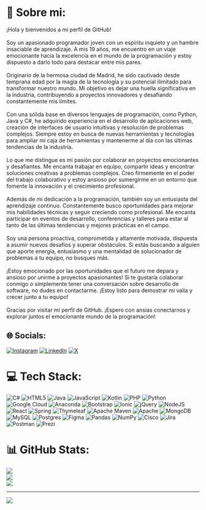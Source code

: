 # 💫 Sobre mi:
¡Hola y bienvenidos a mi perfil de GitHub!<br><br>Soy un apasionado programador joven con un espíritu inquieto y un hambre insaciable de aprendizaje. A mis 19 años, me encuentro en un viaje emocionante hacia la excelencia en el mundo de la programación y estoy dispuesto a darlo todo para destacar entre mis pares.<br><br>Originario de la hermosa ciudad de Madrid, he sido cautivado desde temprana edad por la magia de la tecnología y su potencial ilimitado para transformar nuestro mundo. Mi objetivo es dejar una huella significativa en la industria, contribuyendo a proyectos innovadores y desafiando constantemente mis límites.<br><br>Con una sólida base en diversos lenguajes de programación, como Python, Java y C#, he adquirido experiencia en el desarrollo de aplicaciones web, creación de interfaces de usuario intuitivas y resolución de problemas complejos. Siempre estoy en busca de nuevas herramientas y tecnologías para ampliar mi caja de herramientas y mantenerme al día con las últimas tendencias de la industria.<br><br>Lo que me distingue es mi pasión por colaborar en proyectos emocionantes y desafiantes. Me encanta trabajar en equipo, compartir ideas y encontrar soluciones creativas a problemas complejos. Creo firmemente en el poder del trabajo colaborativo y estoy ansioso por sumergirme en un entorno que fomente la innovación y el crecimiento profesional.<br><br>Además de mi dedicación a la programación, también soy un entusiasta del aprendizaje continuo. Constantemente busco oportunidades para mejorar mis habilidades técnicas y seguir creciendo como profesional. Me encanta participar en eventos de desarrollo, conferencias y talleres para estar al tanto de las últimas tendencias y mejores prácticas en el campo.<br><br>Soy una persona proactiva, comprometida y altamente motivada, dispuesta a asumir nuevos desafíos y superar obstáculos. Si estás buscando a alguien que aporte energía, entusiasmo y una mentalidad de solucionador de problemas a tu equipo, no busques más.<br><br>¡Estoy emocionado por las oportunidades que el futuro me depara y ansioso por unirme a proyectos apasionantes! Si te gustaría colaborar conmigo o simplemente tener una conversación sobre desarrollo de software, no dudes en contactarme. ¡Estoy listo para demostrar mi valía y crecer junto a tu equipo!<br><br>Gracias por visitar mi perfil de GitHub. ¡Espero con ansias conectarnos y explorar juntos el emocionante mundo de la programación!


## 🌐 Socials:
[![Instagram](https://img.shields.io/badge/Instagram-%23E4405F.svg?logo=Instagram&logoColor=white)](https://instagram.com/garciia.28) [![LinkedIn](https://img.shields.io/badge/LinkedIn-%230077B5.svg?logo=linkedin&logoColor=white)](https://linkedin.com/in/diego-garcia-luque) [![X](https://img.shields.io/badge/X-black.svg?logo=X&logoColor=white)](https://x.com/Garciia_Diiegoo) 

# 💻 Tech Stack:
![C#](https://img.shields.io/badge/c%23-%23239120.svg?style=for-the-badge&logo=csharp&logoColor=white) ![HTML5](https://img.shields.io/badge/html5-%23E34F26.svg?style=for-the-badge&logo=html5&logoColor=white) ![Java](https://img.shields.io/badge/java-%23ED8B00.svg?style=for-the-badge&logo=openjdk&logoColor=white) ![JavaScript](https://img.shields.io/badge/javascript-%23323330.svg?style=for-the-badge&logo=javascript&logoColor=%23F7DF1E) ![Kotlin](https://img.shields.io/badge/kotlin-%237F52FF.svg?style=for-the-badge&logo=kotlin&logoColor=white) ![PHP](https://img.shields.io/badge/php-%23777BB4.svg?style=for-the-badge&logo=php&logoColor=white) ![Python](https://img.shields.io/badge/python-3670A0?style=for-the-badge&logo=python&logoColor=ffdd54) ![Google Cloud](https://img.shields.io/badge/GoogleCloud-%234285F4.svg?style=for-the-badge&logo=google-cloud&logoColor=white) ![Anaconda](https://img.shields.io/badge/Anaconda-%2344A833.svg?style=for-the-badge&logo=anaconda&logoColor=white) ![Bootstrap](https://img.shields.io/badge/bootstrap-%238511FA.svg?style=for-the-badge&logo=bootstrap&logoColor=white) ![Ionic](https://img.shields.io/badge/Ionic-%233880FF.svg?style=for-the-badge&logo=Ionic&logoColor=white) ![jQuery](https://img.shields.io/badge/jquery-%230769AD.svg?style=for-the-badge&logo=jquery&logoColor=white) ![NodeJS](https://img.shields.io/badge/node.js-6DA55F?style=for-the-badge&logo=node.js&logoColor=white) ![React](https://img.shields.io/badge/react-%2320232a.svg?style=for-the-badge&logo=react&logoColor=%2361DAFB) ![Spring](https://img.shields.io/badge/spring-%236DB33F.svg?style=for-the-badge&logo=spring&logoColor=white) ![Thymeleaf](https://img.shields.io/badge/Thymeleaf-%23005C0F.svg?style=for-the-badge&logo=Thymeleaf&logoColor=white) ![Apache Maven](https://img.shields.io/badge/Apache%20Maven-C71A36?style=for-the-badge&logo=Apache%20Maven&logoColor=white) ![Apache](https://img.shields.io/badge/apache-%23D42029.svg?style=for-the-badge&logo=apache&logoColor=white) ![MongoDB](https://img.shields.io/badge/MongoDB-%234ea94b.svg?style=for-the-badge&logo=mongodb&logoColor=white) ![MySQL](https://img.shields.io/badge/mysql-%2300000f.svg?style=for-the-badge&logo=mysql&logoColor=white) ![Postgres](https://img.shields.io/badge/postgres-%23316192.svg?style=for-the-badge&logo=postgresql&logoColor=white) ![Figma](https://img.shields.io/badge/figma-%23F24E1E.svg?style=for-the-badge&logo=figma&logoColor=white) ![Pandas](https://img.shields.io/badge/pandas-%23150458.svg?style=for-the-badge&logo=pandas&logoColor=white) ![NumPy](https://img.shields.io/badge/numpy-%23013243.svg?style=for-the-badge&logo=numpy&logoColor=white) ![Cisco](https://img.shields.io/badge/cisco-%23049fd9.svg?style=for-the-badge&logo=cisco&logoColor=black) ![Jira](https://img.shields.io/badge/jira-%230A0FFF.svg?style=for-the-badge&logo=jira&logoColor=white) ![Postman](https://img.shields.io/badge/Postman-FF6C37?style=for-the-badge&logo=postman&logoColor=white) ![Prezi](https://img.shields.io/badge/Prezi-%23000000.svg?style=for-the-badge&logo=Prezi&logoColor=white)
# 📊 GitHub Stats:
![](https://github-readme-stats.vercel.app/api?username=garciia28&theme=dark&hide_border=false&include_all_commits=false&count_private=false)<br/>
![](https://github-readme-streak-stats.herokuapp.com/?user=garciia28&theme=dark&hide_border=false)<br/>
![](https://github-readme-stats.vercel.app/api/top-langs/?username=garciia28&theme=dark&hide_border=false&include_all_commits=false&count_private=false&layout=compact)

---
[![](https://visitcount.itsvg.in/api?id=garciia28&icon=0&color=0)](https://visitcount.itsvg.in)

<!-- Proudly created with GPRM ( https://gprm.itsvg.in ) -->
